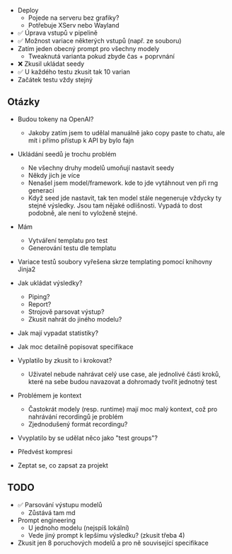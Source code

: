 - Deploy
    - Pojede na serveru bez grafiky?
    - Potřebuje XServ nebo Wayland
- ✅  Úprava vstupů v pipelině
- ✅  Možnost variace některých vstupů (např. ze souboru)
- Zatím jeden obecný prompt pro všechny modely
    - Tweaknutá varianta pokud zbyde čas + poprvnání
- ❌  Zkusil ukládat seedy
- ✅ U každého testu zkusit tak 10 varian
- Začátek testu vždy stejný

## Otázky

- Budou tokeny na OpenAI? 
    - Jakoby zatím jsem to udělal manuálně jako copy paste to chatu, ale mít i přímo přístup k API by bylo fajn
- Ukládání seedů je trochu problém
    - Ne všechny druhy modelů umoňují nastavit seedy
    - Někdy jich je více
    - Nenašel jsem model/framework. kde to jde vytáhnout ven při rng generaci
    - Když seed jde nastavit, tak ten model stále negeneruje vždycky ty stejné výsledky. Jsou tam nějaké odlišnosti. Vypadá to dost podobně, ale není to vyloženě stejné. 
- Mám 
    - Vytváření templatu pro test
    - Generování testu dle templatu
- Variace testů soubory vyřešena skrze templating pomocí knihovny Jinja2
- Jak ukládat výsledky?
    - Piping?
    - Report?
    - Strojově parsovat výstup? 
    - Zkusit nahrát do jiného modelu?

- Jak mají vypadat statistiky? 
- Jak moc detailně popisovat specifikace
- Vyplatilo by zkusit to i krokovat? 
    - Uživatel nebude nahrávat celý use case, ale jednolivé části kroků, které na sebe budou navazovat a dohromady tvořit jednotný test
- Problémem je kontext
    - Častokrát modely (resp. runtime) mají moc malý kontext, což pro nahrávání recordingů je problém
    - Zjednodušený formát recordingu? 
- Vvyplatilo by se udělat něco jako "test groups"?
- Předvést kompresi
- Zeptat se, co zapsat za projekt

## TODO
- ✅  Parsování výstupu modelů
    - Zůstává tam md
- Prompt engineering
    - U jednoho modelu (nejspíš lokální)
    - Vede jiný prompt k lepšímu výsledku? (zkusit třeba 4)
- Zkusit jen 8 poruchových modelů a pro ně související specifikace
